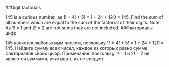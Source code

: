 ##Digit factorials

145 is a curious number, as 1! + 4! + 5! = 1 + 24 + 120 = 145.
Find the sum of all numbers which are equal to the sum of the factorial of their digits.
Note: As 1! = 1 and 2! = 2 are not sums they are not included.
##Факториалы цифр

145 является любопытным числом, поскольку 1! + 4! + 5! = 1 + 24 + 120 = 145.
Найдите сумму всех чисел, каждое из которых равно сумме факториалов своих цифр.
Примечание: поскольку 1! = 1 и 2! = 2 не являются суммами, учитывать их не
следует.
